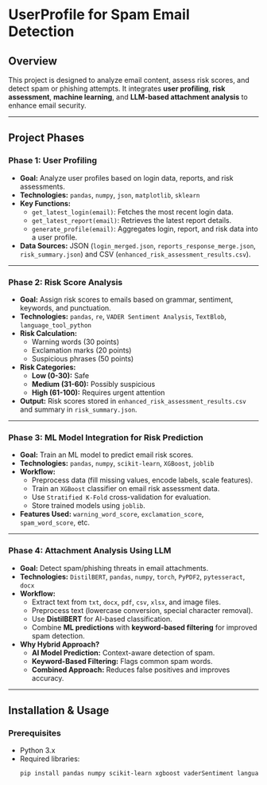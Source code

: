 # **UserProfile for Spam Email Detection**

## **Overview**
This project is designed to analyze email content, assess risk scores, and detect spam or phishing attempts. It integrates **user profiling**, **risk assessment**, **machine learning**, and **LLM-based attachment analysis** to enhance email security.

---

## **Project Phases**

### **Phase 1: User Profiling**
- **Goal:** Analyze user profiles based on login data, reports, and risk assessments.
- **Technologies:** `pandas`, `numpy`, `json`, `matplotlib`, `sklearn`
- **Key Functions:**
  - `get_latest_login(email)`: Fetches the most recent login data.
  - `get_latest_report(email)`: Retrieves the latest report details.
  - `generate_profile(email)`: Aggregates login, report, and risk data into a user profile.
- **Data Sources:** JSON (`login_merged.json`, `reports_response_merge.json`, `risk_summary.json`) and CSV (`enhanced_risk_assessment_results.csv`).

---

### **Phase 2: Risk Score Analysis**
- **Goal:** Assign risk scores to emails based on grammar, sentiment, keywords, and punctuation.
- **Technologies:** `pandas`, `re`, `VADER Sentiment Analysis`, `TextBlob`, `language_tool_python`
- **Risk Calculation:**
  - Warning words (30 points)
  - Exclamation marks (20 points)
  - Suspicious phrases (50 points)
- **Risk Categories:**
  - **Low (0-30):** Safe
  - **Medium (31-60):** Possibly suspicious
  - **High (61-100):** Requires urgent attention
- **Output:** Risk scores stored in `enhanced_risk_assessment_results.csv` and summary in `risk_summary.json`.

---

### **Phase 3: ML Model Integration for Risk Prediction**
- **Goal:** Train an ML model to predict email risk scores.
- **Technologies:** `pandas`, `numpy`, `scikit-learn`, `XGBoost`, `joblib`
- **Workflow:**
  - Preprocess data (fill missing values, encode labels, scale features).
  - Train an `XGBoost` classifier on email risk assessment data.
  - Use `Stratified K-Fold` cross-validation for evaluation.
  - Store trained models using `joblib`.
- **Features Used:** `warning_word_score`, `exclamation_score`, `spam_word_score`, etc.

---

### **Phase 4: Attachment Analysis Using LLM**
- **Goal:** Detect spam/phishing threats in email attachments.
- **Technologies:** `DistilBERT`, `pandas`, `numpy`, `torch`, `PyPDF2`, `pytesseract`, `docx`
- **Workflow:**
  - Extract text from `txt`, `docx`, `pdf`, `csv`, `xlsx`, and image files.
  - Preprocess text (lowercase conversion, special character removal).
  - Use **DistilBERT** for AI-based classification.
  - Combine **ML predictions** with **keyword-based filtering** for improved spam detection.
- **Why Hybrid Approach?**
  - **AI Model Prediction:** Context-aware detection of spam.
  - **Keyword-Based Filtering:** Flags common spam words.
  - **Combined Approach:** Reduces false positives and improves accuracy.

---

## **Installation & Usage**
### **Prerequisites**
- Python 3.x
- Required libraries:  
  ```sh
  pip install pandas numpy scikit-learn xgboost vaderSentiment language-tool-python transformers torch pytesseract PyPDF2 python-docx
  
